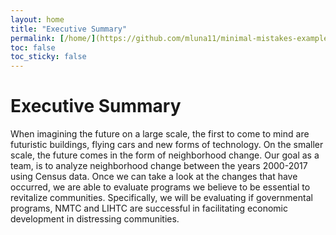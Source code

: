 ```yaml
---
layout: home
title: "Executive Summary"
permalink: [/home/](https://github.com/mluna11/minimal-mistakes-example/blob/34a278aa7d0d85699996529a10808538b586fccd/_pages/home/)
toc: false
toc_sticky: false
---
```



# Executive Summary

When imagining the future on a large scale, the first to come to mind are futuristic buildings, flying cars and new forms of technology. On the smaller scale, the future comes in the form of neighborhood change. Our goal as a team, is to analyze neighborhood change between the years 2000-2017 using Census data. Once we can take a look at the changes that have occurred, we are able to evaluate programs we believe to be essential to revitalize communities. Specifically, we will be evaluating if governmental programs, NMTC and LIHTC are successful in facilitating economic development in distressing communities.
